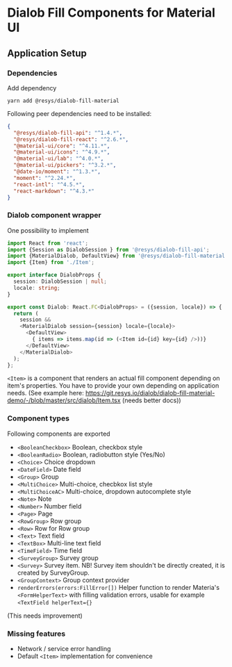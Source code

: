 # Dialob Fill Components for Material UI

## Application Setup

### Dependencies

Add dependency

```
yarn add @resys/dialob-fill-material
```

Following peer dependencies need to be installed:

```json
{
  "@resys/dialob-fill-api": "^1.4.*",
  "@resys/dialob-fill-react": "^2.6.*",
  "@material-ui/core": "^4.11.*",
  "@material-ui/icons": "^4.9.*",
  "@material-ui/lab": "^4.0.*",
  "@material-ui/pickers": "^3.2.*",
  "@date-io/moment": "^1.3.*",
  "moment": "^2.24.*",
  "react-intl": "^4.5.*",
  "react-markdown": "^4.3.*"
}
```

### Dialob component wrapper

One possibility to implement

```ts
import React from 'react';
import {Session as DialobSession } from '@resys/dialob-fill-api';
import {MaterialDialob, DefaultView} from '@resys/dialob-fill-material';
import {Item} from './Item';

export interface DialobProps {
  session: DialobSession | null;
  locale: string;
}

export const Dialob: React.FC<DialobProps> = ({session, locale}) => {
  return (
    session &&
    <MaterialDialob session={session} locale={locale}>
      <DefaultView>
        { items => items.map(id => (<Item id={id} key={id} />))}
      </DefaultView>
    </MaterialDialob>
  );
};
```

`<Item>` is a component that renders an actual fill component depending on item's properties. You have to provide your own depending on application needs. (See example here: https://git.resys.io/dialob/dialob-fill-material-demo/-/blob/master/src/dialob/Item.tsx  (needs better docs))

### Component types

Following components are exported

* `<BooleanCheckbox>` Boolean, checkbox style
* `<BooleanRadio>` Boolean, radiobutton style (Yes/No)
* `<Choice>` Choice dropdown
* `<DateField>` Date field
* `<Group>` Group
* `<MultiChoice>` Multi-choice, checbkox list style
* `<MultiChoiceAC>` Multi-choice, dropdown autocomplete style
* `<Note>` Note
* `<Number>` Number field
* `<Page>` Page
* `<RowGroup>` Row group
* `<Row>` Row for Row group
* `<Text>` Text field
* `<TextBox>` Multi-line text field
* `<TimeField>` Time field
* `<SurveyGroup>` Survey group
* `<Survey>` Survey item. NB! Survey item shouldn't be directly created, it is created by SurveyGroup.
* `<GroupContext>` Group context provider
* `renderErrors(errors:FillError[])` Helper function to render Materia's `<FormHelperText>` with filling validation errors, usable for example `<TextField helperText={}`

(This needs improvement)

### Missing features

* Network / service error handling
* Default `<Item>` implementation for convenience
